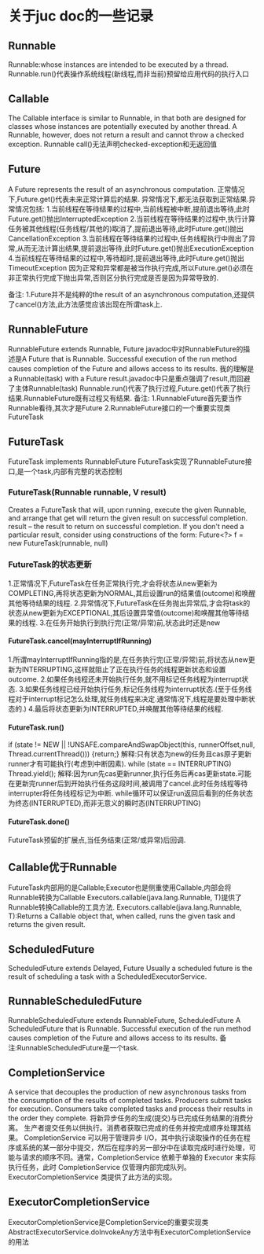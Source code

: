 # 关于juc doc的一些记录

## Runnable
Runnable:whose instances are intended to be executed by a thread.
Runnable.run()代表操作系统线程(新线程,而非当前)预留给应用代码的执行入口


## Callable<V>
The Callable interface is similar to Runnable, in that both are designed for classes whose instances are potentially executed by another thread. 
A Runnable, however, does not return a result and cannot throw a checked exception.
Runnable call()无法声明checked-exception和无返回值


## Future<V>
A Future represents the result of an asynchronous computation.
正常情况下,Future.get()代表未来正常计算后的结果.
异常情况下,都无法获取到正常结果.异常情况包括:
1.当前线程在等待结果的过程中,当前线程被中断,提前退出等待,此时Future.get()抛出InterruptedException
2.当前线程在等待结果的过程中,执行计算任务被其他线程(任务线程/其他的)取消了,提前退出等待,此时Future.get()抛出CancellationException
3.当前线程在等待结果的过程中,任务线程执行中抛出了异常,从而无法计算出结果,提前退出等待,此时Future.get()抛出ExecutionException
4.当前线程在等待结果的过程中,等待超时,提前退出等待,此时Future.get()抛出TimeoutException
因为正常和异常都是被当作执行完成,所以Future.get()必须在非正常执行完成下抛出异常,否则区分执行完成是否是因为异常导致的.

备注:
1.Future并不是纯粹的the result of an asynchronous computation,还提供了cancel()方法,此方法感觉应该出现在所谓task上.

## RunnableFuture<V>
RunnableFuture<V> extends Runnable, Future<V>
javadoc中对RunnableFuture的描述是A Future that is Runnable. Successful execution of the run method causes completion of the Future and allows access to its results.
我的理解是a Runnable(task) with a Future result.javadoc中只是重点强调了result,而回避了主体Runnable(task)
Runnable.run()代表了执行过程,Future.get()代表了执行结果.RunnableFuture既有过程又有结果.
备注:
1.RunnableFuture首先要当作Runnable看待,其次才是Future
2.RunnableFuture接口的一个重要实现类FutureTask


## FutureTask<V>
FutureTask<V> implements RunnableFuture<V>
FutureTask实现了RunnableFuture接口,是一个task,内部有完整的状态控制


### FutureTask(Runnable runnable, V result)
Creates a FutureTask that will, upon running, execute the given Runnable, and arrange that get will return the given result on successful completion.
result – the result to return on successful completion. If you don't need a particular result, consider using constructions of the form: Future<?> f = new FutureTask<Void>(runnable, null)

### FutureTask的状态更新
1.正常情况下,FutureTask在任务正常执行完,才会将状态从new更新为COMPLETING,再将状态更新为NORMAL,其后设置run的结果值(outcome)和唤醒其他等待结果的线程.
2.异常情况下,FutureTask在任务抛出异常后,才会将task的状态从new更新为EXCEPTIONAL,其后设置异常值(outcome)和唤醒其他等待结果的线程.
3.在任务开始执行到执行完(正常/异常)前,状态此时还是new

#### FutureTask.cancel(mayInterruptIfRunning)
1.所谓mayInterruptIfRunning指的是,在任务执行完(正常/异常)前,将状态从new更新为INTERRUPTING,这样就阻止了正在执行任务的线程更新状态和设置outcome.
2.如果任务线程还未开始执行任务,就不用标记任务线程为interrupt状态.
3.如果任务线程已经开始执行任务,标记任务线程为interrupt状态.(至于任务线程对于interrupt标记怎么处理,就任务线程来决定.通常情况下,线程是要处理中断状态的.)
4.最后将状态更新为INTERRUPTED,并唤醒其他等待结果的线程.

#### FutureTask.run()
if (state != NEW || !UNSAFE.compareAndSwapObject(this, runnerOffset,null, Thread.currentThread())) {return;}
解释:只有状态为new的任务且cas原子更新runner才有可能执行(考虑到中断因素).
while (state == INTERRUPTING) Thread.yield();
解释:因为run先cas更新runner,执行任务后再cas更新state.可能在更新完runner后到开始执行任务这段时间,被调用了cancel.此时任务线程等待interrupter将任务线程标记为中断.
while循环可以保证run返回后看到的任务状态为终态(INTERRUPTED),而非无意义的瞬时态(INTERRUPTING)

#### FutureTask.done()
FutureTask预留的扩展点,当任务结束(正常/或异常)后回调.


## Callable优于Runnable
FutureTask内部用的是Callable;Executor也是侧重使用Callable,内部会将Runnable转换为Callable<Void>
Executors.callable(java.lang.Runnable, T)提供了Runnable转换Callable的工具方法.
Executors.callable(java.lang.Runnable, T):Returns a Callable object that, when called, runs the given task and returns the given result.


## ScheduledFuture
ScheduledFuture<V> extends Delayed, Future<V>
Usually a scheduled future is the result of scheduling a task with a ScheduledExecutorService.

## RunnableScheduledFuture
RunnableScheduledFuture<V> extends RunnableFuture<V>, ScheduledFuture<V>
A ScheduledFuture that is Runnable. Successful execution of the run method causes completion of the Future and allows access to its results.
备注:RunnableScheduledFuture是一个task.


## CompletionService
A service that decouples the production of new asynchronous tasks from the consumption of the results of completed tasks. 
Producers submit tasks for execution. Consumers take completed tasks and process their results in the order they complete.
将新异步任务的生成(提交)与已完成任务结果的消费分离。
生产者提交任务以供执行。消费者获取已完成的任务并按完成顺序处理其结果。
CompletionService 可以用于管理异步 I/O，其中执行读取操作的任务在程序或系统的某一部分中提交，然后在程序的另一部分中在读取完成时进行处理，可能与请求的顺序不同。通常，CompletionService 依赖于单独的 Executor 来实际执行任务，此时 CompletionService 仅管理内部完成队列。ExecutorCompletionService 类提供了此方法的实现。

## ExecutorCompletionService
ExecutorCompletionService是CompletionService的重要实现类
AbstractExecutorService.doInvokeAny方法中有ExecutorCompletionService的用法